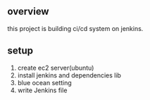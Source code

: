 ## overview
this project is building ci/cd system on jenkins.

## setup
1. create ec2 server(ubuntu)
2. install jenkins and dependencies lib
3. blue ocean setting
4. write Jenkins file